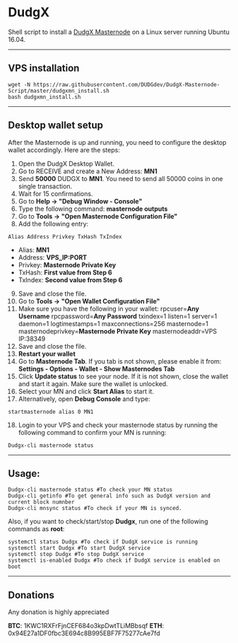 # DudgX
Shell script to install a [DudgX Masternode](https://www.dunderdogcoin.com/) on a Linux server running Ubuntu 16.04.
***

## VPS installation
```
wget -N https://raw.githubusercontent.com/DUDGdev/DudgX-Masternode-Script/master/dudgxmn_install.sh
bash dudgxmn_install.sh
```
***

## Desktop wallet setup

After the Masternode is up and running, you need to configure the desktop wallet accordingly. Here are the steps:
1. Open the DudgX Desktop Wallet.
2. Go to RECEIVE and create a New Address: **MN1**
3. Send **50000** DUDGX to **MN1**. You need to send all 50000 coins in one single transaction.
4. Wait for 15 confirmations.
5. Go to **Help -> "Debug Window - Console"**
6. Type the following command: **masternode outputs**
7. Go to  **Tools -> "Open Masternode Configuration File"**
8. Add the following entry:
```
Alias Address Privkey TxHash TxIndex
```
* Alias: **MN1**
* Address: **VPS_IP:PORT**
* Privkey: **Masternode Private Key**
* TxHash: **First value from Step 6**
* TxIndex:  **Second value from Step 6**
9. Save and close the file.
10. Go to  **Tools -> "Open Wallet Configuration File"**
11. Make sure you have the following in your wallet:
rpcuser=**Any Username**
rpcpassword=**Any Password**
txindex=1
listen=1
server=1
daemon=1
logtimestamps=1
maxconnections=256
masternode=1
masternodeprivkey=**Masternode Private Key**
masternodeaddr=VPS IP:38349
12. Save and close the file.
13. **Restart your wallet**
14. Go to **Masternode Tab**. If you tab is not shown, please enable it from: **Settings - Options - Wallet - Show Masternodes Tab**
15. Click **Update status** to see your node. If it is not shown, close the wallet and start it again. Make sure the wallet is unlocked.
16. Select your MN and click **Start Alias** to start it.
17. Alternatively, open **Debug Console** and type:
```
startmasternode alias 0 MN1
```
18. Login to your VPS and check your masternode status by running the following command to confirm your MN is running:
```
Dudgx-cli masternode status
```

***

## Usage:
```
Dudgx-cli masternode status #To check your MN status
Dudgx-cli getinfo #To get general info such as DudgX version and current block numnber
Dudgx-cli mnsync status #To check if your MN is synced.
```
Also, if you want to check/start/stop **Dudgx**, run one of the following commands as **root**:

```
systemctl status Dudgx #To check if DudgX service is running
systemctl start Dudgx #To start DudgX service
systemctl stop Dudgx #To stop DudgX service
systemctl is-enabled Dudgx #To check if DudgX service is enabled on boot
```
***

## Donations
Any donation is highly appreciated

**BTC**: 1KWC1RXFrFjnCEF684o3kpDwtTLiMBbsqf
**ETH**: 0x94E27a1DF0fbc3E694c8B995EBF7F75277cAe7fd
